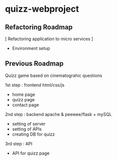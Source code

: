 # quizz-webproject

## Refactoring Roadmap
[ Refactoring application to micro services ]

- Environment setup

## Previous Roadmap

Quizz game based on cinematograhic questions

1st step : frontend html/css/js
- home page
- quizz page
- contact page

2nd step : backend apache & peewee/flask + mySQL
- setting of server
- setting of APIs
- creating DB for quizz

3rd step : API
- API for quizz page
